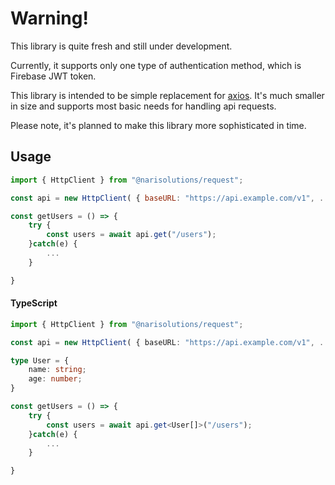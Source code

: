 # Warning!

This library is quite fresh and still under development.

Currently, it supports only one type of authentication method, which is Firebase JWT token.

This library is intended to be simple replacement for [axios](https://www.npmjs.com/package/axios). It's much smaller in size and supports most basic needs for handling api requests.

Please note, it's planned to make this library more sophisticated in time.

## Usage

```javascript
import { HttpClient } from "@narisolutions/request";

const api = new HttpClient( { baseURL: "https://api.example.com/v1", ... } );

const getUsers = () => {
    try {
        const users = await api.get("/users");
    }catch(e) {
        ...
    }

}

```

#### TypeScript

```typescript
import { HttpClient } from "@narisolutions/request";

const api = new HttpClient( { baseURL: "https://api.example.com/v1", ... } );

type User = {
    name: string;
    age: number;
}

const getUsers = () => {
    try {
        const users = await api.get<User[]>("/users");
    }catch(e) {
        ...
    }

}

```
